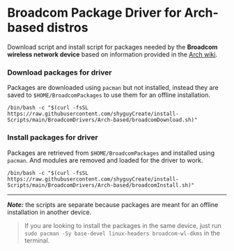 # Broadcom Package Driver for Arch-based distros

Download script and install script for packages needed by the **Broadcom wireless network device** based on information provided in the [Arch wiki](https://wiki.archlinux.org/title/broadcom_wireless).

### Download packages for driver
Packages are downloaded using `pacman` but not installed, instead they are saved to `$HOME/BroadcomPackages` to use them for an offline installation.
```
/bin/bash -c "$(curl -fsSL https://raw.githubusercontent.com/shyguyCreate/install-Scripts/main/BroadcomDrivers/Arch-based/broadcomDownload.sh)"
```

### Install packages for driver
Packages are retrieved from `$HOME/BroadcomPackages` and installed using `pacman`. And modules are removed and loaded for the driver to work.
```
/bin/bash -c "$(curl -fsSL https://raw.githubusercontent.com/shyguyCreate/install-Scripts/main/BroadcomDrivers/Arch-based/broadcomInstall.sh)"
```

-----------

***Note:*** the scripts are separate because packages are meant for an offline installation in another device.

> If you are looking to install the packages in the same device, just run `sudo pacman -Sy base-devel linux-headers broadcom-wl-dkms` in the terminal.
